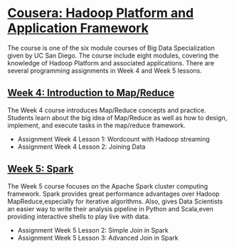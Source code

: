 # [Cousera: Hadoop Platform and Application Framework](https://www.coursera.org/learn/hadoop/home/welcome)

The course is one of the six module courses of Big Data Specialization given by UC San Diego. The course include eight modules, covering the knowledge of Hadoop Platform and associated applications. There are several programming assignments in Week 4 and Week 5 lessons.

## [Week 4: Introduction to Map/Reduce](https://www.coursera.org/learn/hadoop/home/week/4)
The Week 4 course introduces Map/Reduce concepts and practice. Students learn about the big idea of Map/Reduce as well as how to design, implement, and execute tasks in the map/reduce framework.

- Assignment Week 4 Lesson 1: Wordcount with Hadoop streaming
- Assignment Week 4 Lesson 2: Joining Data

## [Week 5: Spark](https://www.coursera.org/learn/hadoop/home/week/5)
The Week 5 course focuses on the Apache Spark cluster computing framework. Spark provides great performance advantages over Hadoop MapReduce,especially for iterative algorithms. Also, gives Data Scientists an easier way to write their analysis pipeline in Python and Scala,even providing interactive shells to play live with data.

- Assignment Week 5 Lesson 2: Simple Join in Spark
- Assignment Week 5 Lesson 3: Advanced Join in Spark
